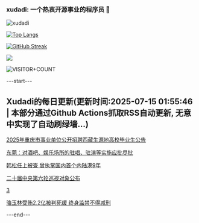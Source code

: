 ### xudadi: 一个热衷开源事业的程序员 👋

![xudadi](https://github-readme-stats-git-masterorgs-github-readme-stats-team.vercel.app/api?username=xudadi)

[![Top Langs](https://github-readme-stats.vercel.app/api/top-langs/?username=xudadi)](https://github.com/anuraghazra/github-readme-stats)

[![GitHub Streak](https://streak-stats.demolab.com?user=xudadi&locale=zh_Hans)](https://git.io/streak-stats)

![](https://raw.githubusercontent.com/xudadi/xudadi/main/assets/github-contribution-grid-snake.svg)

![VISITOR+COUNT](https://komarev.com/ghpvc/?username=xudadi&label=VISITOR+COUNT)


---start---

## Xudadi的每日更新(更新时间:2025-07-15 01:55:46 | 本部分通过Github Actions抓取RSS自动更新, 无意中实现了自动刷绿墙...)

[2025年重庆市事业单位公开招聘西藏生源地高校毕业生公告](https://www.gongkaoleida.com/article/2509611)

[东莞：对酒吧、娱乐场所的驻唱、驻演等实施应批尽批](https://m.163.com/news/article/K4EFAOAK05198CJN.html)

[韩松任上被查 曾执掌国内首个内陆港9年](https://m.163.com/news/article/K4ESUL470534A4SC.html)

[二十届中央第六轮巡视对象公布](https://m.163.com/news/article/K4ES6DPF000189PS.html)

[3](https://m.163.com/touch/news/sub/domestic)

[骆玉林受贿2.2亿被判死缓 终身监禁不得减刑](https://m.163.com/news/article/K4EOGMT10534A4SC.html)

---end---
